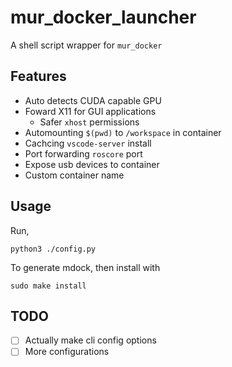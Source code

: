 # mur_docker_launcher
A shell script wrapper for `mur_docker`

## Features
 - Auto detects CUDA capable GPU
 - Foward X11 for GUI applications
   - Safer `xhost` permissions
 - Automounting `$(pwd)` to `/workspace` in container
 - Cachcing `vscode-server` install
 - Port forwarding `roscore` port
 - Expose usb devices to container
 - Custom container name

## Usage
Run,
```
python3 ./config.py
```
To generate mdock, then install with
```
sudo make install
```

## TODO
- [ ] Actually make cli config options
- [ ] More configurations